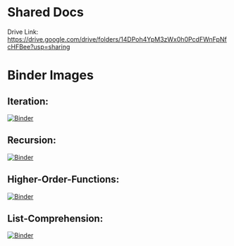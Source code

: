 
# Shared Docs

Drive Link: https://drive.google.com/drive/folders/14DPoh4YpM3zWx0h0PcdFWnFpNfcHFBee?usp=sharing

# Binder Images
## Iteration:
[![Binder](https://mybinder.org/badge_logo.svg)](https://mybinder.org/v2/gh/Sonaion/bachelor-arbeit/HEAD?filepath=Study%2FTrainingsExamples%2FIteration.ipynb)

## Recursion:
[![Binder](https://mybinder.org/badge_logo.svg)](https://mybinder.org/v2/gh/Sonaion/bachelor-arbeit/HEAD?filepath=Study%2FTrainingsExamples%2FRecursion.ipynb)


## Higher-Order-Functions:
[![Binder](https://mybinder.org/badge_logo.svg)](https://mybinder.org/v2/gh/Sonaion/bachelor-arbeit/HEAD?filepath=Study%2FTrainingsExamples%2FHigherOrderFunctions.ipynb)

## List-Comprehension:
[![Binder](https://mybinder.org/badge_logo.svg)](https://mybinder.org/v2/gh/Sonaion/bachelor-arbeit/HEAD?filepath=Study%2FTrainingsExamples%2FListComprehension.ipynb)
